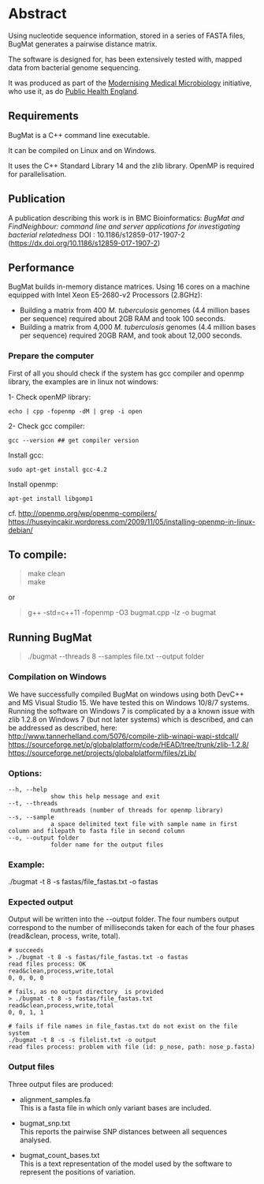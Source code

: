 # Abstract
Using nucleotide sequence information, stored in a series of FASTA files, BugMat generates a pairwise distance matrix.  

The software is designed for, has been extensively tested with, mapped data from bacterial genome sequencing.

It was produced as part of the [Modernising Medical Microbiology](http://modmedmicro.nsms.ox.ac.uk/) initiative, who use it, as do [Public Health England](https://www.gov.uk/government/organisations/public-health-england).


## Requirements
BugMat is a C++ command line executable.

It can be compiled on Linux and on Windows.

It uses the C++ Standard Library 14 and the zlib library.
OpenMP is required for parallelisation.  

## Publication
A publication describing this work is in BMC Bioinformatics:
*BugMat and FindNeighbour: command line and server applications for investigating bacterial relatedness*
DOI : 10.1186/s12859-017-1907-2 (https://dx.doi.org/10.1186/s12859-017-1907-2)

## Performance
BugMat builds in-memory distance matrices.  Using 16 cores on a machine equipped with Intel Xeon E5-2680-v2 Processors (2.8GHz):
* Building a matrix from 400 _M. tuberculosis_ genomes (4.4 million bases per sequence) required about 2GB RAM and took 100 seconds.
* Building a matrix from 4,000 _M. tuberculosis_ genomes (4.4 million bases per sequence) required 20GB RAM, and took about 12,000 seconds.

### Prepare the computer
First of all you should check if the system has gcc compiler and openmp library, the examples are in linux not windows:  

1- Check openMP library: 
```
echo | cpp -fopenmp -dM | grep -i open
```

2- Check gcc compiler:   
```
gcc --version ## get compiler version
```

Install gcc:
```
sudo apt-get install gcc-4.2
```

Install openmp:
```
apt-get install libgomp1
```

cf. 
http://openmp.org/wp/openmp-compilers/
https://huseyincakir.wordpress.com/2009/11/05/installing-openmp-in-linux-debian/

## To compile:
>make clean<br>
>make

or

>g++ -std=c++11 -fopenmp -O3 bugmat.cpp -lz -o bugmat

## Running BugMat
  > ./bugmat --threads 8 --samples file.txt --output folder

### Compilation on Windows
We have successfully compiled BugMat on windows using both DevC++ and MS Visual Studio 15.
We have tested this on Windows 10/8/7 systems.
Running the software on Windows 7 is complicated by a a known issue with zlib 1.2.8 on Windows 7 (but not later systems) which is described, and can be addressed as described, here:
http://www.tannerhelland.com/5076/compile-zlib-winapi-wapi-stdcall/
https://sourceforge.net/p/globalplatform/code/HEAD/tree/trunk/zlib-1.2.8/
https://sourceforge.net/projects/globalplatform/files/zLib/


### Options:
```
--h, --help                          
            show this help message and exit
--t, --threads 
            numthreads (number of threads for openmp library)
--s, --sample 
            a space delimited text file with sample name in first column and filepath to fasta file in second column
--o, --output folder
            folder name for the output files
```

### Example:
./bugmat -t 8 -s fastas/file_fastas.txt -o fastas


### Expected output
Output will be written into the --output folder.
The four numbers output correspond to the number of milliseconds taken for each of the four phases (read&clean, process, write, total).

```
# succeeds
> ./bugmat -t 8 -s fastas/file_fastas.txt -o fastas
read files process: OK
read&clean,process,write,total
0, 0, 0, 0

# fails, as no output directory  is provided
> ./bugmat -t 8 -s fastas/file_fastas.txt 
read&clean,process,write,total
0, 0, 1, 1

# fails if file names in file_fastas.txt do not exist on the file system
./bugmat -t 8 -s -s filelist.txt -o output
read files process: problem with file (id: p_nose, path: nose_p.fasta)

```

### Output files
Three output files are produced:

* alignment_samples.fa<br>
This is a fasta file in which only variant bases are included.

* bugmat_snp.txt<br>
This reports the pairwise SNP distances between all sequences analysed.

* bugmat_count_bases.txt<br>
This is a text representation of the model used by the software to represent the positions of variation.
